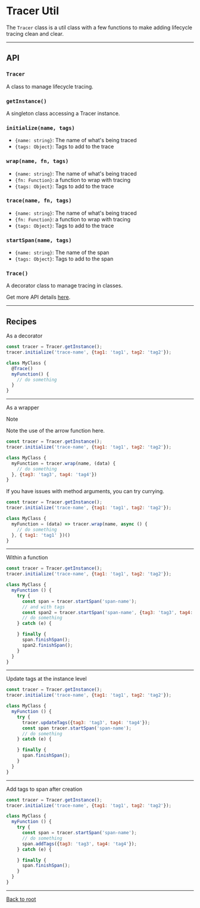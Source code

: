 # Tracer Util

The `Tracer` class is a util class with a few functions to make adding lifecycle tracing clean and clear.

---

## API

### `Tracer`

A class to manage lifecycle tracing.

### `getInstance()`

A singleton class accessing a Tracer instance.

### `initialize(name, tags)`

- `{name: string}`: The name of what's being traced
- `{tags: Object}`: Tags to add to the trace

### `wrap(name, fn, tags)`

- `{name: string}`: The name of what's being traced
- `{fn: Function}`: a function to wrap with tracing
- `{tags: Object}`: Tags to add to the trace

### `trace(name, fn, tags)`

- `{name: string}`: The name of what's being traced
- `{fn: Function}`: a function to wrap with tracing
- `{tags: Object}`: Tags to add to the trace

### `startSpan(name, tags)`

- `{name: string}`: The name of the span
- `{tags: Object}`: Tags to add to the span

### `Trace()`

A decorator class to manage tracing in classes.

Get more API details [here](https://datadoghq.dev/dd-trace-js/index.html).

---

## Recipes

As a decorator
```js
const tracer = Tracer.getInstance();
tracer.initialize('trace-name', {tag1: 'tag1', tag2: 'tag2'});

class MyClass {
  @Trace()
  myFunction() {
    // do something
  }
}
```

---

As a wrapper

> [!NOTE]
> Note the use of the arrow function here.

```js
const tracer = Tracer.getInstance();
tracer.initialize('trace-name', {tag1: 'tag1', tag2: 'tag2'});

class MyClass {
  myFunction = tracer.wrap(name, (data) {
    // do something
  }, {tag3: 'tag3', tag4: 'tag4'})
}
```

If you have issues with method arguments, you can try currying.

```js
const tracer = Tracer.getInstance();
tracer.initialize('trace-name', {tag1: 'tag1', tag2: 'tag2'});

class MyClass {
  myFunction = (data) => tracer.wrap(name, async () {
    // do something
  }, { tag1: 'tag1' })()
}
```

---

Within a function

```js
const tracer = Tracer.getInstance();
tracer.initialize('trace-name', {tag1: 'tag1', tag2: 'tag2'});

class MyClass {
  myFunction () {
    try {
      const span = tracer.startSpan('span-name');
      // and with tags
      const span2 = tracer.startSpan('span-name', {tag3: 'tag3', tag4: 'tag4'});
      // do something
    } catch (e) {

    } finally {
      span.finishSpan();
      span2.finishSpan();
    }
  }
}
```

---

Update tags at the instance level

```js
const tracer = Tracer.getInstance();
tracer.initialize('trace-name', {tag1: 'tag1', tag2: 'tag2'});

class MyClass {
  myFunction () {
    try {
      tracer.updateTags({tag3: 'tag3', tag4: 'tag4'});
      const span tracer.startSpan('span-name');
      // do something
    } catch (e) {

    } finally {
      span.finishSpan();
    }
  }
}

```

---

Add tags to span after creation

```js
const tracer = Tracer.getInstance();
tracer.initialize('trace-name', {tag1: 'tag1', tag2: 'tag2'});

class MyClass {
  myFunction () {
    try {
      const span = tracer.startSpan('span-name');
      // do something
      span.addTags({tag3: 'tag3', tag4: 'tag4'});
    } catch (e) {

    } finally {
      span.finishSpan();
    }
  }
}
```

---

[Back to root](../../../../readme.md)
